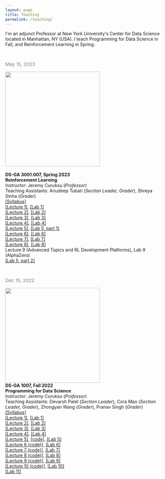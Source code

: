 ```yaml
---
layout: page
title: Teaching
permalink: /teaching/
---
```


I'm an adjunct Professor at New York University's Center for Data Science located in Manhattan, NY (USA). I teach Programming for Data Science in Fall, and Reinforcement Learning in Spring.

<br/>


<span style="color:grey;font-weight:400;font-size:15px"> May 15, 2023</span><br/>

<img src="pictures/rl.png" width="300"> <br/>  
**DS-GA 3001.007, Spring 2023** <br/>
**Reinforcement Learning** <br/> 
Instructor: Jeremy Curuksu (*Professor*)<br/>
Teaching Assistants: Anudeep Tubati (*Section Leader, Grader*), Shreya Sinha (*Grader*)<br/> 
[\[Syllabus\]](3001/DSGA3001_ReinforcementLearning_Syllabus.pdf)<br/>
[\[Lecture 1\]](3001/lectures/DSGA3001_RL_lect1.pdf), [\[Lab 1\]](3001/labs/2023_dsga3001_008_lab1.ipynb) <br/>
[\[Lecture 2\]](3001/lectures/DSGA3001_RL_lect2.pdf), [\[Lab 2\]](3001/labs/2023_dsga3001_008_lab2.ipynb) <br/>
[\[Lecture 3\]](3001/lectures/DSGA3001_RL_lect3.pdf), [\[Lab 3\]](3001/labs/2023_dsga3001_008_lab3.ipynb) <br/>
[\[Lecture 4\]](3001/lectures/DSGA3001_RL_lect4.pdf), [\[Lab 4\]](3001/labs/2023_dsga3001_008_lab4.ipynb) <br/>
[\[Lecture 5\]](3001/lectures/DSGA3001_RL_lect5.pdf), [\[Lab 5, part 1\]](3001/labs/2023_dsga3001_008_lab5_part1.ipynb)<br/>
[\[Lecture 6\]](3001/lectures/DSGA3001_RL_lect6.pdf), [\[Lab 6\]](3001/labs/2023_dsga3001_008_lab6.ipynb) <br/>
[\[Lecture 7\]](3001/lectures/DSGA3001_RL_lect7.pdf), [\[Lab 7\]](3001/labs/2023_dsga3001_008_lab7.ipynb) <br/>
[\[Lecture 8\]](3001/lectures/DSGA3001_RL_lect8.pdf), [\[Lab 8\]](3001/labs/2023_dsga3001_008_lab8.ipynb) <br/>
Lecture 9 (Advanced Topics and RL Development Platforms), Lab 9 (AlphaZero)<br/>
[\[Lab 5, part 2\]](3001/labs/2023_dsga3001_008_lab5_part2.ipynb) 

<br/>


<span style="color:grey;font-weight:400;font-size:15px"> Dec 15, 2022</span><br/>

<img src="pictures/oop2.png" width="300"><br/>
**DS-GA 1007, Fall 2022**<br/>
**Programming for Data Science** <br/>
Instructor: Jeremy Curuksu (*Professor*)<br/>
Teaching Assistants: Devarsh Patel (*Section Leader*), Cora Mao (*Section Leader, Grader*), Zhongyan Wang (*Grader*), Pranav Singh (*Grader*)<br/>
[\[Syllabus\]](1007/Syllabus_DSGA1007_Fall2022.pdf)<br/>
[\[Lecture 1\]](1007/lectures/2022_dsga1007_lect01.pdf), [\[Lab 1\]](1007/labs/2022_dsga1007_lab1.ipynb) <br/>
[\[Lecture 2\]](1007/lectures/2022_dsga1007_lect02.pdf), [\[Lab 2\]](1007/labs/2022_dsga1007_lab2.ipynb) <br/>
[\[Lecture 3\]](1007/lectures/2022_dsga1007_lect03.pdf), [\[Lab 3\]](1007/labs/2022_dsga1007_lab3.ipynb) <br/>
[\[Lecture 4\]](1007/lectures/2022_dsga1007_lect04.pdf), [\[Lab 4\]](1007/labs/2022_dsga1007_lab4.ipynb) <br/>
[\[Lecture 5\]](1007/lectures/2022_dsga1007_lect05.pdf), [\[code\]](1007/lectures/2022_dsga1007_lect05.ipynb), [\[Lab 5\]](1007/labs/2022_dsga1007_lab5.ipynb) <br/>
[\[Lecture 6 (code)\]](1007/lectures/2022_dsga1007_lect06.ipynb), [\[Lab 6\]](1007/labs/2022_dsga1007_lab6.ipynb) <br/>
[\[Lecture 7 (code)\]](1007/lectures/2022_dsga1007_lect07.ipynb), [\[Lab 7\]](1007/labs/2022_dsga1007_lab7.ipynb) <br/>
[\[Lecture 8 (code)\]](1007/lectures/2022_dsga1007_lect08.ipynb), [\[Lab 8\]](1007/labs/2022_dsga1007_lab8.ipynb) <br/>
[\[Lecture 9 (code)\]](1007/lectures/2022_dsga1007_lect09.ipynb), [\[Lab 9\]](1007/labs/2022_dsga1007_lab9.ipynb) <br/>
[\[Lecture 10 (code)\]](1007/lectures/2022_dsga1007_lect10.ipynb), [\[Lab 10\]](1007/labs/2022_dsga1007_lab10.ipynb) <br/>
[\[Lab 11\]](1007/labs/2022_dsga1007_lab11.ipynb) <br/>
